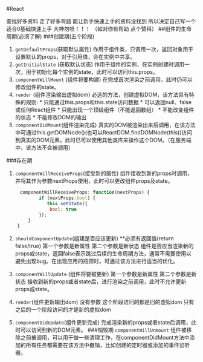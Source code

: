 #React
 
 查找好多资料 走了好多弯路 能让新手快速上手的资料没找到 所以决定自己写一个  适合0基础快速上手  大神勿喷！！！
 （如对你有帮助 点个赞拜）
##组件的生命周期(必须了解) 
###创建期(五个阶段)
   1. `getDefaultProps`(获取默认属性)
     作用于组件类，只调用一次，返回对象用于设置默认的props，对于引用值，会在实例中共享。
   2.  `getInitialState` (获取默认状态)
     作用于组件的实例，在实例创建时调用一次，用于初始化每个实例的state，此时可以访问this.props。
   3.   `componentWillMount` (组件将要构建) 
   在完成首次渲染之前调用，此时仍可以修改组件的state。
   4.  `render` (组件渲染输出虚拟dom)
      必选的方法，创建虚拟DOM，该方法具有特殊的规则:
	*  只能通过this.props和this.state访问数据
	*  可以返回null、false或任何React组件
	* 只能出现一个顶级组件（不能返回数组）
	* 不能改变组件的状态
	* 不能修改DOM的输出
   5.  `componentDidMount`(组件渲染完成)
      真实的DOM被渲染出来后调用，在该方法中可通过this.getDOMNode()(也可以ReactDOM.findDOMNode(this))访问到真实的DOM元素。此时已可以使用其他类库来操作这个DOM。（在服务端中，该方法不会被调用）

###存在期

   1. `componentWillReceiveProps`(接受新的属性)
			组件接收到新的props时调用，并将其作为参数nextProps使用，此时可以更改组件props及state。
``` javascript
	 componentWillReceiveProps: function(nextProps) {
	        if (nextProps.bool) {
		       this.setState({
	            bool: true
	        });
	    }
	}
```

 2. `shouldComponentUpdate`(组建是否应该更新)
	  **必须有返回值(return false/true) 
		第一个参数是新属性
		第二个参数是新状态
	  组件是否应当渲染新的props或state，返回false表示跳过后续的生命周期方法，通常不需要使用以避免出现bug。在出现应用的瓶颈时，可通过该方法进行适当的优化。
	  
 3. `componentWillUpdate` (组件将要被更新)
        第一个参数是新属性
		第二个参数是新状态
	 接收到新的props或者state后，进行渲染之前调用，此时不允许更新props或state。
 4. `render`(组件更新输出dom)
		 没有参数
		 这个阶段访问的都是旧的虚拟dom 
		只有之后的一个阶段访问的才是新的虚拟dom
 5.  `componentDidUpdate`(组件更新完成)
	 完成渲染新的props或者state后调用，此时可以访问到新的DOM元素。
###销毁期
   `componentWillUnmount`
组件被移除之前被调用，可以用于做一些清理工作，在componentDidMount方法中添加的所有任务都需要在该方法中撤销，比如创建的定时器或添加的事件监听器。